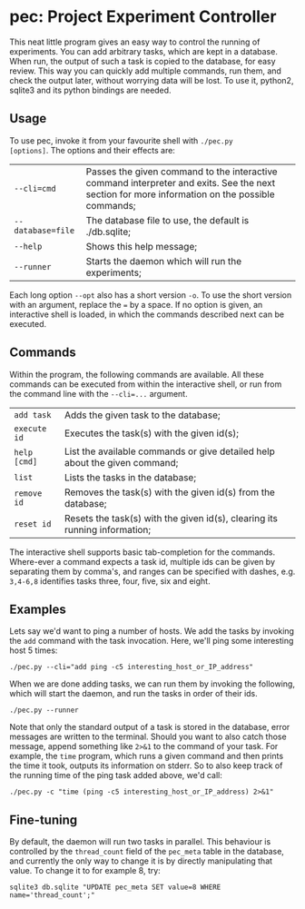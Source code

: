 pec: Project Experiment Controller
===

This neat little program gives an easy way to control the running of experiments.
You can add arbitrary tasks, which are kept in a database. When run, the output of such a task is copied to the database, for easy review.
This way you can quickly add multiple commands, run them, and check the output later, without worrying data will be lost.
To use it, python2, sqlite3 and its python bindings are needed.

Usage
---
To use pec, invoke it from your favourite shell with <code>./pec.py [options]</code>.
The options and their effects are:

<table>
<tr><td><code>--cli=cmd</code></td>      <td>Passes the given command to the interactive command interpreter and exits.
                                             See the next section for more information on the possible commands;</td></tr>
<tr><td><code>--database=file</code></td><td>The database file to use, the default is ./db.sqlite;</td></tr>
<tr><td><code>--help</code></td>         <td>Shows this help message;</td></tr>
<tr><td><code>--runner</code></td>       <td>Starts the daemon which will run the experiments;</td></tr>
</table>

Each long option <code>--opt</code> also has a short version <code>-o</code>. To use the short version with an argument, replace the <code>=</code> by a space.
If no option is given, an interactive shell is loaded, in which the commands described next can be executed.

Commands
---
Within the program, the following commands are available. All these commands can be executed from within the interactive shell, or run from the command line with the <code>--cli=...</code> argument.

<table>
<tr><td><code>add task</code></td>  <td>Adds the given task to the database;</td></tr>
<tr><td><code>execute id</code></td><td>Executes the task(s) with the given id(s);</td></tr>
<tr><td><code>help [cmd]</code></td><td>List the available commands or give detailed help about the given command;</td></tr>
<tr><td><code>list</code></td>      <td>Lists the tasks in the database;</td></tr>
<tr><td><code>remove id</code></td> <td>Removes the task(s) with the given id(s) from the database;</td></tr>
<tr><td><code>reset id</code></td>  <td>Resets the task(s) with the given id(s), clearing its running information;</td></tr>
</table>

The interactive shell supports basic tab-completion for the commands. Where-ever a command expects a task id, multiple ids can be given by separating them by comma's, and ranges can be specified with dashes, e.g. <code>3,4-6,8</code> identifies tasks three, four, five, six and eight.

Examples
---
Lets say we'd want to ping a number of hosts. We add the tasks by invoking the <code>add</code> command with the task invocation. Here, we'll ping some interesting host 5 times:

    ./pec.py --cli="add ping -c5 interesting_host_or_IP_address"

When we are done adding tasks, we can run them by invoking the following, which will start the daemon, and run the tasks in order of their ids.

    ./pec.py --runner

Note that only the standard output of a task is stored in the database, error messages are written to the terminal.
Should you want to also catch those message, append something like <code>2>&1</code> to the command of your task.
For example, the <code>time</code> program, which runs a given command and then prints the time it took, outputs its information on stderr.
So to also keep track of the running time of the ping task added above, we'd call:

    ./pec.py -c "time (ping -c5 interesting_host_or_IP_address) 2>&1"

Fine-tuning
---
By default, the daemon will run two tasks in parallel.
This behaviour is controlled by the <code>thread\_count</code> field of the <code>pec\_meta</code> table in the database, and currently the only way to change it is by directly manipulating that value.
To change it to for example 8, try:

    sqlite3 db.sqlite "UPDATE pec_meta SET value=8 WHERE name='thread_count';"

